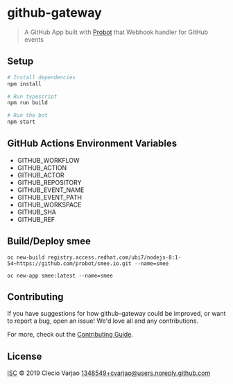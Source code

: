 # github-gateway

> A GitHub App built with [Probot](https://github.com/probot/probot) that Webhook handler for GitHub events

## Setup

```sh
# Install dependencies
npm install

# Run typescript
npm run build

# Run the bot
npm start
```

## GitHub Actions Environment Variables
* GITHUB_WORKFLOW
* GITHUB_ACTION
* GITHUB_ACTOR
* GITHUB_REPOSITORY
* GITHUB_EVENT_NAME
* GITHUB_EVENT_PATH
* GITHUB_WORKSPACE
* GITHUB_SHA
* GITHUB_REF

## Build/Deploy smee
```
oc new-build registry.access.redhat.com/ubi7/nodejs-8:1-54~https://github.com/probot/smee.io.git --name=smee

oc new-app smee:latest --name=smee
```

## Contributing

If you have suggestions for how github-gateway could be improved, or want to report a bug, open an issue! We'd love all and any contributions.

For more, check out the [Contributing Guide](CONTRIBUTING.md).

## License

[ISC](LICENSE) © 2019 Clecio Varjao <1348549+cvarjao@users.noreply.github.com>
